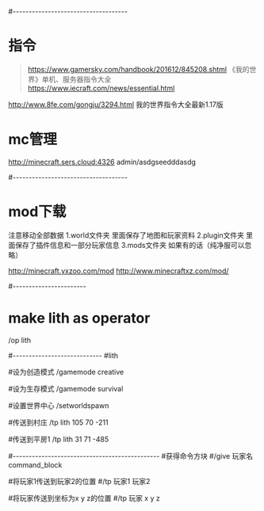 
#------------------------------------
# 指令
> https://www.gamersky.com/handbook/201612/845208.shtml 《我的世界》单机、服务器指令大全
> https://www.iecraft.com/news/essential.html


http://www.8fe.com/gongju/3294.html 我的世界指令大全最新1.17版

# mc管理
  http://minecraft.sers.cloud:4326
  admin/asdgseedddasdg



#------------------------------------
# mod下载

注意移动全部数据
1.world文件夹   里面保存了地图和玩家资料
2.plugin文件夹   里面保存了插件信息和一部分玩家信息
3.mods文件夹   如果有的话（纯净服可以忽略）
 


http://minecraft.yxzoo.com/mod
http://www.minecraftxz.com/mod/


 




#-----------------------
# make lith as  operator
/op lith





#----------------------------
#lith

#设为创造模式
/gamemode creative


#设为生存模式
/gamemode survival


#设置世界中心
/setworldspawn




#传送到村庄
/tp lith 105 70 -211

#传送到平房1
/tp lith 31 71 -485



 


#----------------------------------------------
#获得命令方块
#/give 玩家名 command_block


#将玩家1传送到玩家2的位置
#/tp 玩家1 玩家2

#将玩家传送到坐标为x y z的位置
#/tp 玩家 x y z




